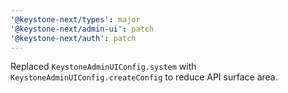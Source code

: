 ```yaml
---
'@keystone-next/types': major
'@keystone-next/admin-ui': patch
'@keystone-next/auth': patch
---
```


Replaced `KeystoneAdminUIConfig.system` with `KeystoneAdminUIConfig.createConfig` to reduce API surface area.
